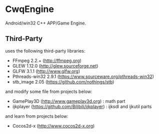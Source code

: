 # CwqEngine
Android/win32 C++ APP/Game Engine.

## Third-Party
uses the following third-party libraries:
- FFmpeg 2.2.+ (http://ffmpeg.org)
- GLEW 1.12.0 (http://glew.sourceforge.net)
- GLFW 3.1.1 (http://www.glfw.org)
- Pthreads-win32 2.9.1 (https://www.sourceware.org/pthreads-win32)
- stb_image 2.05 (https://github.com/nothings/stb)

and modify some file from projects below:
- GamePlay3D (http://www.gameplay3d.org) : math part
- ijkplayer (https://github.com/Bilibili/ijkplayer) : ijksdl and ijkutil parts

and learn from projects below:
- Cocos2d-x (http://www.cocos2d-x.org)
